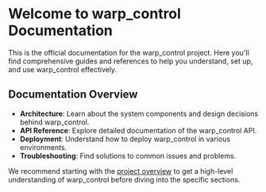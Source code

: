 # Welcome to warp_control Documentation

This is the official documentation for the warp_control project. Here you'll find comprehensive guides and references to help you understand, set up, and use warp_control effectively.

## Documentation Overview

- **Architecture**: Learn about the system components and design decisions behind warp_control.
- **API Reference**: Explore detailed documentation of the warp_control API.
- **Deployment**: Understand how to deploy warp_control in various environments.
- **Troubleshooting**: Find solutions to common issues and problems.

We recommend starting with the <a href="README.md">project overview</a> to get a high-level understanding of warp_control before diving into the specific sections.

